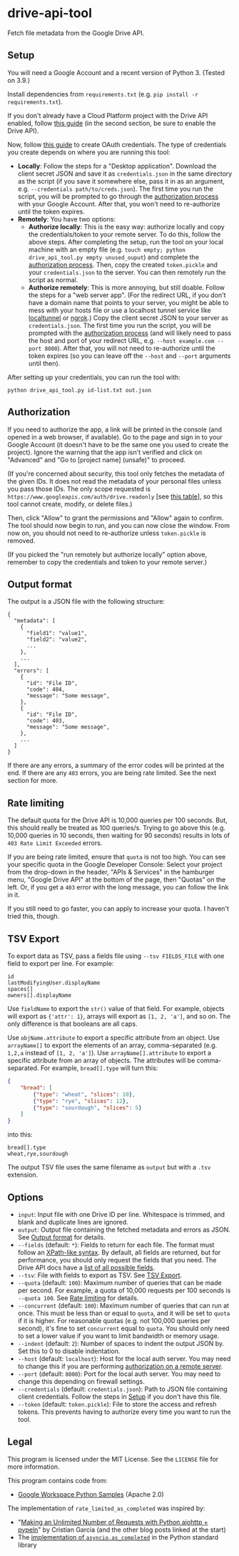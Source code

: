 # drive-api-tool

Fetch file metadata from the Google Drive API.

## Setup

You will need a Google Account and a recent version of Python 3. (Tested on 3.9.)

Install dependencies from `requirements.txt` (e.g. `pip install -r requirements.txt`).

If you don't already have a Cloud Platform project with the Drive API enabled, follow [this guide](https://developers.google.com/workspace/guides/create-project) (in the second section, be sure to enable the Drive API).

Now, follow [this guide](https://developers.google.com/workspace/guides/create-credentials#create_a_oauth_client_id_credential) to create OAuth credentials. The type of credentials you create depends on where you are running this tool:

* **Locally**: Follow the steps for a "Desktop application". Download the client secret JSON and save it as `credentials.json` in the same directory as the script (if you save it somewhere else, pass it in as an argument, e.g. `--credentials path/to/creds.json`). The first time you run the script, you will be prompted to go through the [authorization process](#authorization) with your Google Account. After that, you won't need to re-authorize until the token expires.
* **Remotely**: You have two options:
    * **Authorize locally**: This is the easy way: authorize locally and copy the credentials/token to your remote server. To do this, follow the above steps. After completing the setup, run the tool on your local machine with an empty file (e.g. `touch empty; python drive_api_tool.py empty unused_ouput`) and complete the [authorization process](#authorization). Then, copy the created `token.pickle` and your `credentials.json` to the server. You can then remotely run the script as normal.
    * **Authorize remotely**: This is more annoying, but still doable. Follow the steps for a "web server app". (For the redirect URL, if you don't have a domain name that points to your server, you might be able to mess with your hosts file or use a localhost tunnel service like [localtunnel](https://localtunnel.me/) or [ngrok](https://ngrok.com/).) Copy the client secret JSON to your server as `credentials.json`. The first time you run the script, you will be prompted with the [authorization process](#authorization) (and will likely need to pass the host and port of your redirect URL, e.g. `--host example.com --port 8080`). After that, you will not need to re-authorize until the token expires (so you can leave off the `--host` and `--port` arguments until then).

After setting up your credentials, you can run the tool with:

```
python drive_api_tool.py id-list.txt out.json
```

## Authorization

If you need to authorize the app, a link will be printed in the console (and opened in a web browser, if available). Go to the page and sign in to your Google Account (it doesn't have to be the same one you used to create the project). Ignore the warning that the app isn't verified and click on "Advanced" and "Go to [project name] (unsafe)" to proceed.

(If you're concerned about security, this tool only fetches the metadata of the given IDs. It does not read the metadata of your personal files unless you pass those IDs. The only scope requested is `https://www.googleapis.com/auth/drive.readonly` [see [this table](https://developers.google.com/drive/api/v3/about-auth#OAuth2Scope
)], so this tool cannot create, modify, or delete files.)

Then, click "Allow" to grant the permissions and "Allow" again to confirm. The tool should now begin to run, and you can now close the window. From now on, you should not need to re-authorize unless `token.pickle` is removed.

(If you picked the "run remotely but authorize locally" option above, remember to copy the credentials and token to your remote server.)

## Output format

The output is a JSON file with the following structure:
```
{
  "metadata": [
    {
      "field1": "value1",
      "field2": "value2",
      ...
    },
    ...
  ],
  "errors": [
    {
      "id": "File ID",
      "code": 404,
      "message": "Some message",
    },
    {
      "id": "File ID",
      "code": 403,
      "message": "Some message",
    },
    ...
  ]
}
```

If there are any errors, a summary of the error codes will be printed at the end. If there are any `403` errors, you are being rate limited. See the next section for more.

## Rate limiting

The default quota for the Drive API is 10,000 queries per 100 seconds. But, this should really be treated as 100 queries/s. Trying to go above this (e.g. 10,000 queries in 10 seconds, then waiting for 90 seconds) results in lots of `403 Rate Limit Exceeded` errors.

If you are being rate limited, ensure that `quota` is not too high. You can see your specific quota in the Google Developer Console: Select your project from the drop-down in the header, "APIs & Services" in the hamburger menu, "Google Drive API" at the bottom of the page, then "Quotas" on the left.  Or, if you get a `403` error with the long message, you can follow the link in it.

If you still need to go faster, you can apply to increase your quota. I haven't tried this, though.

## TSV Export

To export data as TSV, pass a fields file using `--tsv FIELDS_FILE` with one field to export per line. For example:

```
id
lastModifyingUser.displayName
spaces[]
owners[].displayName
```

Use `fieldName` to export the `str()` value of that field. For example, objects will export as `{'attr': 1}`, arrays will export as `[1, 2, 'a']`, and so on. The only difference is that booleans are all caps.

Use `objName.attribute` to export a specific attribute from an object. Use `arrayName[]` to export the elements of an array, comma-separated (e.g. `1,2,a` instead of `[1, 2, 'a']`). Use `arrayName[].attribute` to export a specific attribute from an array of objects. The attributes will be comma-separated. For example, `bread[].type` will turn this:

```json
{
    "bread": [
        {"type": "wheat", "slices": 10},
        {"type": "rye", "slices": 12},
        {"type": "sourdough", "slices": 5}
    ]
}
```
into this:
```
bread[].type
wheat,rye,sourdough
```

The output TSV file uses the same filename as `output` but with a `.tsv` extension.

## Options

* `input`: Input file with one Drive ID per line. Whitespace is trimmed, and blank and duplicate lines are ignored.
* `output`: Output file containing the fetched metadata and errors as JSON. See [Output format](#output-format) for details.
* `--fields` (default: `*`): Fields to return for each file. The format must follow an [XPath-like syntax](https://developers.google.com/drive/api/v3/fields-parameter#formatting_rules_for_the_fields_parameter). By default, all fields are returned, but for performance, you should only request the fields that you need. The Drive API docs have a [list of all possible fields](https://developers.google.com/drive/api/v3/reference/files).
* `--tsv`: File with fields to export as TSV. See [TSV Export](#tsv-export).
* `--quota` (default: `100`): Maximum number of queries that can be made per second. For example, a quota of 10,000 requests per 100 seconds is `--quota 100`. See [Rate limiting](#rate-limiting) for details.
* `--concurrent` (default: `100`): Maximum number of queries that can run at once. This must be less than or equal to `quota`, and it will be set to `quota` if it is higher. For reasonable quotas (e.g. not 100,000 queries per second), it's fine to set `concurrent` equal to `quota`. You should only need to set a lower value if you want to limit bandwidth or memory usage.
* `--indent` (default: `2`): Number of spaces to indent the output JSON by. Set this to 0 to disable indentation.
* `--host` (default: `localhost`): Host for the local auth server. You may need to change this if you are performing [authorization on a remote server](#authorize-remotely-on-a-public-server).
* `--port` (default: `8000`): Port for the local auth server. You may need to change this depending on firewall settings.
* `--credentials` (default: `credentials.json`): Path to JSON file containing client credentials. Follow the steps in [Setup](#setup) if you don't have this file.
* `--token` (default: `token.pickle`): File to store the access and refresh tokens. This prevents having to authorize every time you want to run the tool.

## Legal

This program is licensed under the MIT License. See the `LICENSE` file for more information.

This program contains code from:
* [Google Workspace Python Samples](https://github.com/googleworkspace/python-samples) (Apache 2.0)

The implementation of `rate_limited_as_completed` was inspired by:
* "[Making an Unlimited Number of Requests with Python aiohttp + pypeln](https://medium.com/@cgarciae/making-an-infinite-number-of-requests-with-python-aiohttp-pypeln-3a552b97dc95)" by Cristian Garcia (and the other blog posts linked at the start)
* The [implementation of `asyncio.as_completed`](https://github.com/python/cpython/blob/9f004634a2bf50c782e223e2eb386ffa769b901c/Lib/asyncio/tasks.py#L549) in the Python standard library
